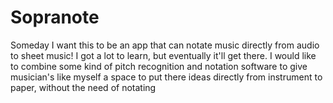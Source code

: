 # Sopranote
Someday I want this to be an app that can notate music directly from audio to sheet music! I got a lot to learn, but eventually it'll get there.
I would like to combine some kind of pitch recognition and notation software to give musician's like myself a space to put there ideas directly from instrument 
to paper, without the need of notating
